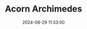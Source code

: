 ---
layout: post
title: Acorn Archimedes
summary: 
date: '2024-08-29 11:33:00'
#tags: [Acorn, Acorn Archimedes, Computers]
---